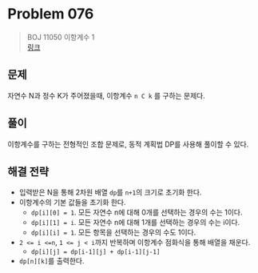 # Problem 076

> BOJ 11050 이항계수 1
> <br/>
> [링크](https://www.acmicpc.net/problem/11050)

## 문제

자연수 N과 정수 K가 주어졌을때, 이항계수 `n C k` 를 구하는 문제다.

## 풀이

이항계수를 구하는 전형적인 조합 문제로, 동적 계획법 DP를 사용해 풀이할 수 있다.

## 해결 전략

- 입력받은 N을 통해 2차원 배열 `dp`를 `n+1`의 크기로 초기화 한다.
- 이항계수의 기본 값들을 초기화 한다.
    - `dp[i][0] = 1`. 모든 자연수 n에 대해 0개를 선택하는 경우의 수는 1이다.
    - `dp[i][1] = i`. 모든 자연수 n에 대해 1개를 선택하는 경우의 수는 i이다.
    - `dp[i][i] = 1`. 모든 항목을 선택하는 경우의 수도 1이다.
- `2 <= i <=n`, `1 <= j < i`까지 반복하며 이항계수 점화식을 통해 배열을 채운다.
    - `dp[i][j] = dp[i-1][j] + dp[i-1][j-1]`
- `dp[n][k]`를 출력한다.